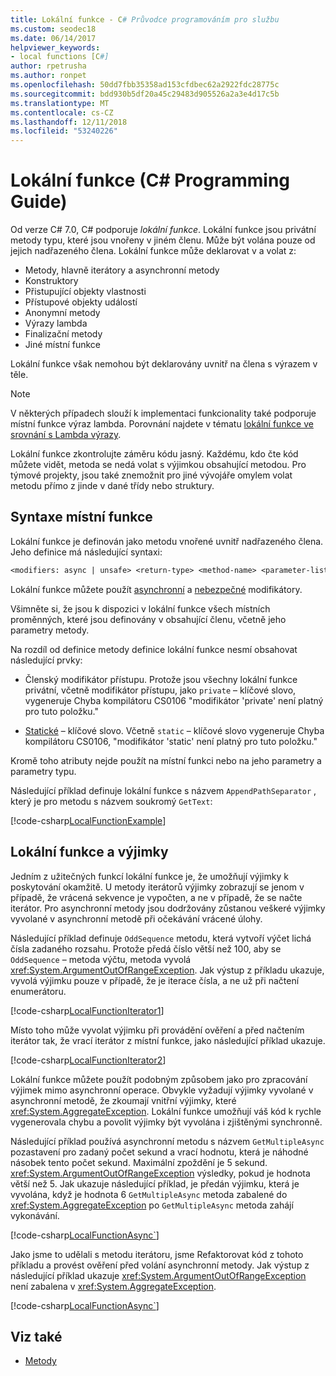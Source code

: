 ```yaml
---
title: Lokální funkce - C# Průvodce programováním pro službu
ms.custom: seodec18
ms.date: 06/14/2017
helpviewer_keywords:
- local functions [C#]
author: rpetrusha
ms.author: ronpet
ms.openlocfilehash: 50dd7fbb35358ad153cfdbec62a2922fdc28775c
ms.sourcegitcommit: bdd930b5df20a45c29483d905526a2a3e4d17c5b
ms.translationtype: MT
ms.contentlocale: cs-CZ
ms.lasthandoff: 12/11/2018
ms.locfileid: "53240226"
---
```

# <a name="local-functions-c-programming-guide"></a>Lokální funkce (C# Programming Guide)

Od verze C# 7.0, C# podporuje *lokální funkce*. Lokální funkce jsou privátní metody typu, které jsou vnořeny v jiném členu. Může být volána pouze od jejich nadřazeného člena. Lokální funkce může deklarovat v a volat z:

- Metody, hlavně iterátory a asynchronní metody
- Konstruktory
- Přistupující objekty vlastnosti
- Přístupové objekty událostí
- Anonymní metody
- Výrazy lambda
- Finalizační metody
- Jiné místní funkce

Lokální funkce však nemohou být deklarovány uvnitř na člena s výrazem v těle.

> [!NOTE]
> V některých případech slouží k implementaci funkcionality také podporuje místní funkce výraz lambda. Porovnání najdete v tématu [lokální funkce ve srovnání s Lambda výrazy](../../local-functions-vs-lambdas.md).

Lokální funkce zkontrolujte záměru kódu jasný. Každému, kdo čte kód můžete vidět, metoda se nedá volat s výjimkou obsahující metodou. Pro týmové projekty, jsou také znemožnit pro jiné vývojáře omylem volat metodu přímo z jinde v dané třídy nebo struktury.
 
## <a name="local-function-syntax"></a>Syntaxe místní funkce

Lokální funkce je definován jako metodu vnořené uvnitř nadřazeného člena. Jeho definice má následující syntaxi:

```txt
<modifiers: async | unsafe> <return-type> <method-name> <parameter-list>
```

Lokální funkce můžete použít [asynchronní](../../language-reference/keywords/async.md) a [nebezpečné](../../language-reference/keywords/unsafe.md) modifikátory. 

Všimněte si, že jsou k dispozici v lokální funkce všech místních proměnných, které jsou definovány v obsahující členu, včetně jeho parametry metody. 

Na rozdíl od definice metody definice lokální funkce nesmí obsahovat následující prvky:

- Členský modifikátor přístupu. Protože jsou všechny lokální funkce privátní, včetně modifikátor přístupu, jako `private` – klíčové slovo, vygeneruje Chyba kompilátoru CS0106 "modifikátor 'private' není platný pro tuto položku."
 
- [Statické](../../language-reference/keywords/static.md) – klíčové slovo. Včetně `static` – klíčové slovo vygeneruje Chyba kompilátoru CS0106, "modifikátor 'static' není platný pro tuto položku."

Kromě toho atributy nejde použít na místní funkci nebo na jeho parametry a parametry typu. 
 
Následující příklad definuje lokální funkce s názvem `AppendPathSeparator` , který je pro metodu s názvem soukromý `GetText`:
   
[!code-csharp[LocalFunctionExample](../../../../samples/snippets/csharp/programming-guide/classes-and-structs/local-functions1.cs)]  
   
## <a name="local-functions-and-exceptions"></a>Lokální funkce a výjimky

Jedním z užitečných funkcí lokální funkce je, že umožňují výjimky k poskytování okamžitě. U metody iterátorů výjimky zobrazují se jenom v případě, že vrácená sekvence je vypočten, a ne v případě, že se načte iterátor. Pro asynchronní metody jsou dodržovány zůstanou veškeré výjimky vyvolané v asynchronní metodě při očekávání vrácené úlohy. 

Následující příklad definuje `OddSequence` metodu, která vytvoří výčet lichá čísla zadaného rozsahu. Protože předá číslo větší než 100, aby se `OddSequence` – metoda výčtu, metoda vyvolá <xref:System.ArgumentOutOfRangeException>. Jak výstup z příkladu ukazuje, vyvolá výjimku pouze v případě, že je iterace čísla, a ne už při načtení enumerátoru.

[!code-csharp[LocalFunctionIterator1](../../../../samples/snippets/csharp/programming-guide/classes-and-structs/local-functions-iterator1.cs)] 

Místo toho může vyvolat výjimku při provádění ověření a před načtením iterátor tak, že vrací iterátor z místní funkce, jako následující příklad ukazuje.

[!code-csharp[LocalFunctionIterator2](../../../../samples/snippets/csharp/programming-guide/classes-and-structs/local-functions-iterator2.cs)]

Lokální funkce můžete použít podobným způsobem jako pro zpracování výjimek mimo asynchronní operace. Obvykle vyžadují výjimky vyvolané v asynchronní metodě, že zkoumají vnitřní výjimky, které <xref:System.AggregateException>. Lokální funkce umožňují váš kód k rychle vygenerovala chybu a povolit výjimky být vyvolána i zjištěnými synchronně.

Následující příklad používá asynchronní metodu s názvem `GetMultipleAsync` pozastavení pro zadaný počet sekund a vrací hodnotu, která je náhodné násobek tento počet sekund. Maximální zpoždění je 5 sekund. <xref:System.ArgumentOutOfRangeException> výsledky, pokud je hodnota větší než 5. Jak ukazuje následující příklad, je předán výjimku, která je vyvolána, když je hodnota 6 `GetMultipleAsync` metoda zabalené do <xref:System.AggregateException> po `GetMultipleAsync` metoda zahájí vykonávání.

[!code-csharp[LocalFunctionAsync`](../../../../samples/snippets/csharp/programming-guide/classes-and-structs/local-functions-async1.cs)] 

Jako jsme to udělali s metodu iterátoru, jsme Refaktorovat kód z tohoto příkladu a provést ověření před volání asynchronní metody. Jak výstup z následující příklad ukazuje <xref:System.ArgumentOutOfRangeException> není zabalena v <xref:System.AggregateException>.

[!code-csharp[LocalFunctionAsync`](../../../../samples/snippets/csharp/programming-guide/classes-and-structs/local-functions-async2.cs)] 

## <a name="see-also"></a>Viz také

- [Metody](methods.md)
